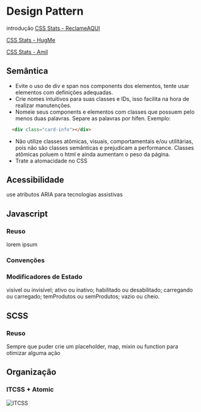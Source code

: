 # Design Pattern

introdução
[CSS Stats - ReclameAQUI](http://cssstats.com/stats?url=http%3A%2F%2Freclameaqui.com.br)

[CSS Stats - HugMe](http://cssstats.com/stats?url=http%3A%2F%2Fapp.hugme.com.br&ua=Browser%20Default)

[CSS Stats - Amil](http://cssstats.com/statsurl=https%3A%2F%2Famil.com.br%2Fportal%2Fweb%2Finstitucional&ua=Browser%20Default)


## Semântica
* Evite o uso de div e span nos components dos elementos, tente usar elementos com definições adequadas.
* Crie nomes intuitivos para suas classes e IDs, isso facilita na hora de realizar manutenções.  
* Nomeie seus components e elementos com classes que possuem pelo menos duas palavras. Separe as palavras por hífen. 
  Exemplo:
  
```html
  <div class="card-info"></div>
```
  
* Não utilize classes atômicas, visuais, comportamentais e/ou utilitárias, pois não são classes semânticas e prejudicam a performance. Classes atômicas poluem o html e ainda aumentam o peso da página.
* Trate a atomacidade no CSS

## Acessibilidade
use atributos ARIA para tecnologias assistivas

## Javascript

### Reuso
lorem ipsum

### Convenções

### Modificadores de Estado

visível ou invisível;
ativo ou inativo;
habilitado ou desabilitado;
carregando ou carregado;
temProdutos ou semProdutos;
vazio ou cheio.

## SCSS
### Reuso
Sempre que puder crie um placeholder, map, mixin ou function para otimizar alguma ação

## Organização
### ITCSS + Atomic

![ITCSS](https://www.xfivecdn.com/xfive/wp-content/uploads/2016/02/10152838/itcss-layers1.svg)

